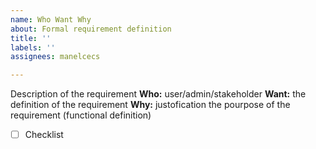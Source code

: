 ```yaml
---
name: Who Want Why
about: Formal requirement definition
title: ''
labels: ''
assignees: manelcecs

---
```


Description of the requirement
**Who:** user/admin/stakeholder
**Want:** the definition of the requirement
**Why:** justofication the pourpose of the requirement (functional definition)

- [ ] Checklist
